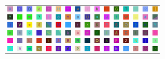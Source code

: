 <table>
<tr>
<td><img src="58.gif"></td>
<td><img src="2A.gif"></td>
<td><img src="44.gif"></td>
<td><img src="64.gif"></td>
<td><img src="7E.gif"></td>
<td><img src="48.gif"></td>
<td><img src="22.gif"></td>
<td><img src="75.gif"></td>
<td><img src="2F.gif"></td>
<td><img src="68.gif"></td>
<td><img src="3A.gif"></td>
<td><img src="47.gif"></td>
<td><img src="54.gif"></td>
<td><img src="2D.gif"></td>
<td><img src="32.gif"></td>
<td><img src="5D.gif"></td>
</tr>
<tr>
<td><img src="79.gif"></td>
<td><img src="21.gif"></td>
<td><img src="77.gif"></td>
<td><img src="37.gif"></td>
<td><img src="7B.gif"></td>
<td><img src="38.gif"></td>
<td><img src="76.gif"></td>
<td><img src="30.gif"></td>
<td><img src="55.gif"></td>
<td><img src="78.gif"></td>
<td><img src="4A.gif"></td>
<td><img src="66.gif"></td>
<td><img src="57.gif"></td>
<td><img src="2E.gif"></td>
<td><img src="23.gif"></td>
<td><img src="gr2.gif"></td>
</tr>
<tr>
<td><img src="6A.gif"></td>
<td><img src="56.gif"></td>
<td><img src="3C.gif"></td>
<td><img src="24.gif"></td>
<td><img src="gr3.gif"></td>
<td><img src="4D.gif"></td>
<td><img src="60.gif"></td>
<td><img src="74.gif"></td>
<td><img src="5E.gif"></td>
<td><img src="4B.gif"></td>
<td><img src="50.gif"></td>
<td><img src="53.gif"></td>
<td><img src="4F.gif"></td>
<td><img src="29.gif"></td>
<td><img src="6E.gif"></td>
<td><img src="59.gif"></td>
</tr>
<tr>
<td><img src="3E.gif"></td>
<td><img src="31.gif"></td>
<td><img src="67.gif"></td>
<td><img src="2B.gif"></td>
<td><img src="25.gif"></td>
<td><img src="gr1.gif"></td>
<td><img src="6B.gif"></td>
<td><img src="61.gif"></td>
<td><img src="3D.gif"></td>
<td><img src="35.gif"></td>
<td><img src="6C.gif"></td>
<td><img src="41.gif"></td>
<td><img src="43.gif"></td>
<td><img src="28.gif"></td>
<td><img src="6F.gif"></td>
<td><img src="3F.gif"></td>
</tr>
<tr>
<td><img src="71.gif"></td>
<td><img src="2C.gif"></td>
<td><img src="4C.gif"></td>
<td><img src="5F.gif"></td>
<td><img src="69.gif"></td>
<td><img src="33.gif"></td>
<td><img src="42.gif"></td>
<td><img src="52.gif"></td>
<td><img src="63.gif"></td>
<td><img src="51.gif"></td>
<td><img src="26.gif"></td>
<td><img src="46.gif"></td>
<td><img src="5A.gif"></td>
<td><img src="4E.gif"></td>
<td><img src="5B.gif"></td>
<td><img src="7D.gif"></td>
</tr>
<tr>
<td><img src="7A.gif"></td>
<td><img src="39.gif"></td>
<td><img src="6D.gif"></td>
<td><img src="65.gif"></td>
<td><img src="45.gif"></td>
<td><img src="34.gif"></td>
<td><img src="36.gif"></td>
<td><img src="70.gif"></td>
<td><img src="3B.gif"></td>
<td><img src="49.gif"></td>
<td><img src="7C.gif"></td>
<td><img src="62.gif"></td>
<td><img src="73.gif"></td>
<td><img src="72.gif"></td>
<td><img src="40.gif"></td>
<td><img src="27.gif"></td>
</tr>
</table>

